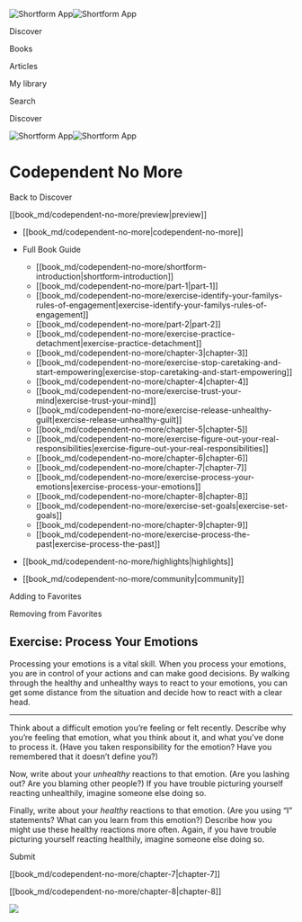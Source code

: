 ![Shortform App](/img/logo.36a2399e.svg)![Shortform App](/img/logo-dark.70c1b072.svg)

Discover

Books

Articles

My library

Search

Discover

![Shortform App](/img/logo.36a2399e.svg)![Shortform App](/img/logo-dark.70c1b072.svg)

# Codependent No More

Back to Discover

[[book_md/codependent-no-more/preview|preview]]

  * [[book_md/codependent-no-more|codependent-no-more]]
  * Full Book Guide

    * [[book_md/codependent-no-more/shortform-introduction|shortform-introduction]]
    * [[book_md/codependent-no-more/part-1|part-1]]
    * [[book_md/codependent-no-more/exercise-identify-your-familys-rules-of-engagement|exercise-identify-your-familys-rules-of-engagement]]
    * [[book_md/codependent-no-more/part-2|part-2]]
    * [[book_md/codependent-no-more/exercise-practice-detachment|exercise-practice-detachment]]
    * [[book_md/codependent-no-more/chapter-3|chapter-3]]
    * [[book_md/codependent-no-more/exercise-stop-caretaking-and-start-empowering|exercise-stop-caretaking-and-start-empowering]]
    * [[book_md/codependent-no-more/chapter-4|chapter-4]]
    * [[book_md/codependent-no-more/exercise-trust-your-mind|exercise-trust-your-mind]]
    * [[book_md/codependent-no-more/exercise-release-unhealthy-guilt|exercise-release-unhealthy-guilt]]
    * [[book_md/codependent-no-more/chapter-5|chapter-5]]
    * [[book_md/codependent-no-more/exercise-figure-out-your-real-responsibilities|exercise-figure-out-your-real-responsibilities]]
    * [[book_md/codependent-no-more/chapter-6|chapter-6]]
    * [[book_md/codependent-no-more/chapter-7|chapter-7]]
    * [[book_md/codependent-no-more/exercise-process-your-emotions|exercise-process-your-emotions]]
    * [[book_md/codependent-no-more/chapter-8|chapter-8]]
    * [[book_md/codependent-no-more/exercise-set-goals|exercise-set-goals]]
    * [[book_md/codependent-no-more/chapter-9|chapter-9]]
    * [[book_md/codependent-no-more/exercise-process-the-past|exercise-process-the-past]]
  * [[book_md/codependent-no-more/highlights|highlights]]
  * [[book_md/codependent-no-more/community|community]]



Adding to Favorites 

Removing from Favorites 

## Exercise: Process Your Emotions

Processing your emotions is a vital skill. When you process your emotions, you are in control of your actions and can make good decisions. By walking through the healthy and unhealthy ways to react to your emotions, you can get some distance from the situation and decide how to react with a clear head.

* * *

Think about a difficult emotion you’re feeling or felt recently. Describe why you’re feeling that emotion, what you think about it, and what you’ve done to process it. (Have you taken responsibility for the emotion? Have you remembered that it doesn’t define you?)

Now, write about your _unhealthy_ reactions to that emotion. (Are you lashing out? Are you blaming other people?) If you have trouble picturing yourself reacting unhealthily, imagine someone else doing so.

Finally, write about your _healthy_ reactions to that emotion. (Are you using “I” statements? What can you learn from this emotion?) Describe how you might use these healthy reactions more often. Again, if you have trouble picturing yourself reacting healthily, imagine someone else doing so.

Submit 

[[book_md/codependent-no-more/chapter-7|chapter-7]]

[[book_md/codependent-no-more/chapter-8|chapter-8]]

![](https://bat.bing.com/action/0?ti=56018282&Ver=2&mid=27d68834-34a1-41ab-b522-295a4927e82d&sid=49fff5b0636c11eeb9c611038afc8668&vid=4a005010636c11ee80c703d4c4a7acd5&vids=0&msclkid=N&pi=0&lg=en-US&sw=800&sh=600&sc=24&nwd=1&tl=Shortform%20%7C%20Book&p=https%3A%2F%2Fwww.shortform.com%2Fapp%2Fbook%2Fcodependent-no-more%2Fexercise-process-your-emotions&r=&lt=457&evt=pageLoad&sv=1&rn=413612)
